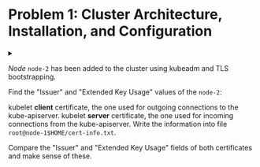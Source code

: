 # Problem 1: Cluster Architecture, Installation, and Configuration

<details>
<summary>

*Node* `node-2` has been added to the cluster using kubeadm and TLS bootstrapping.

Find the "Issuer" and "Extended Key Usage" values of the `node-2`:

kubelet **client** certificate, the one used for outgoing connections to the kube-apiserver.
kubelet **server** certificate, the one used for incoming connections from the kube-apiserver.
Write the information into file `root@node-1$HOME/cert-info.txt`.

Compare the "Issuer" and "Extended Key Usage" fields of both certificates and make sense of these.
</summary>

```sh
# your local
$ gcloud compute ssh node-2

# node-2 as root
$ systemctl cat kubelet

# check kubeconfig path -> /etc/kubernetes/kubelet.conf
# check cert path from kubeconfig for kubelet -> /var/lib/kubelet/pki/kubelet-client-current.pem

# client cert
$ openssl x509  -noout -text -in /var/lib/kubelet/pki/kubelet-client-current.pem

# server cert
$ openssl x509  -noout -text -in /var/lib/kubelet/pki/kubelet.crt
```

```sh
# Client Certificate
$ echo "Issuer: kubernetes" >> ~/cert-info.txt
$ echo "Extended Key Usage: TLS Web Client Authentication" >> ~/cert-info.txt

# Server Certificate
$ echo "Issuer: node-1-ca@1680886607" >> ~/cert-info.txt
$ echo "Extended Key Usage: TLS Web Server Authentication" >> ~/cert-info.txt
```

</details>


